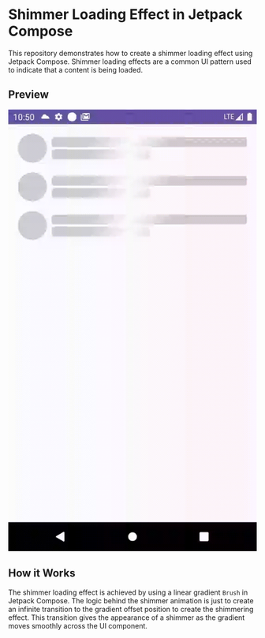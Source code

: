 # Shimmer Loading Effect in Jetpack Compose

This repository demonstrates how to create a shimmer loading effect using Jetpack Compose. Shimmer loading effects are a common UI pattern used to indicate that a content is being loaded.

## Preview

![Shimmer Loading Effect Preview](preview.gif)

## How it Works

The shimmer loading effect is achieved by using a linear gradient `Brush` in Jetpack Compose. The logic behind the shimmer animation is just to create an infinite transition to the gradient offset position to create the shimmering effect. This transition gives the appearance of a shimmer as the gradient moves smoothly across the UI component.
